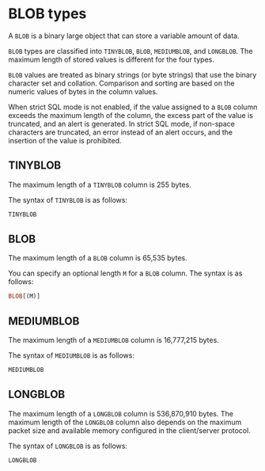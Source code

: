 # BLOB types

A `BLOB` is a binary large object that can store a variable amount of data.

`BLOB` types are classified into `TINYBLOB`, `BLOB`, `MEDIUMBLOB`, and `LONGBLOB`. The maximum length of stored values is different for the four types.

`BLOB` values are treated as binary strings (or byte strings) that use the binary character set and collation. Comparison and sorting are based on the numeric values of bytes in the column values.

When strict SQL mode is not enabled, if the value assigned to a `BLOB` column exceeds the maximum length of the column, the excess part of the value is truncated, and an alert is generated. In strict SQL mode, if non-space characters are truncated, an error instead of an alert occurs, and the insertion of the value is prohibited.

## TINYBLOB

The maximum length of a `TINYBLOB` column is 255 bytes.

The syntax of `TINYBLOB` is as follows:

```sql
TINYBLOB
```

## BLOB

The maximum length of a `BLOB` column is 65,535 bytes.

You can specify an optional length `M` for a `BLOB` column. The syntax is as follows:

```sql
BLOB[(M)]
```

## MEDIUMBLOB

The maximum length of a `MEDIUMBLOB` column is 16,777,215 bytes.

The syntax of `MEDIUMBLOB` is as follows:

```sql
MEDIUMBLOB
```

## LONGBLOB

The maximum length of a `LONGBLOB` column is 536,870,910 bytes. The maximum length of the `LONGBLOB` column also depends on the maximum packet size and available memory configured in the client/server protocol.

The syntax of `LONGBLOB` is as follows:

```sql
LONGBLOB
```
